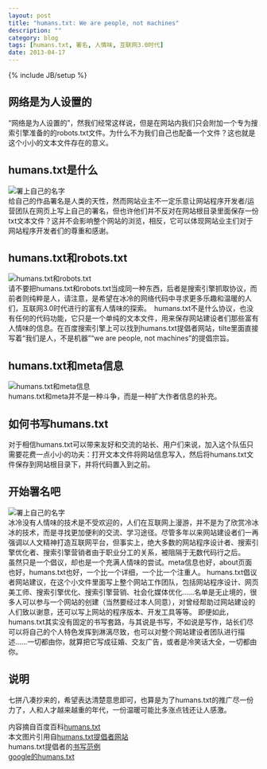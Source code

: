 ```yaml
---
layout: post
title: "humans.txt: We are people, not machines"
description: ""
category: blog
tags: [humans.txt, 署名, 人情味, 互联网3.0时代]
date: 2013-04-17
---
```

{% include JB/setup %}
## 网络是为人设置的
“网络是为人设置的”，然我们经常这样说，但是在网站内我们只会附加一个专为搜索引擎准备的的robots.txt文件。为什么不为我们自己也配备一个文件？这也就是这个小小的文本文件存在的意义。

## humans.txt是什么
![署上自己的名字](http://humanstxt.org/img/Illustration-home/03-where-is-located.png)  
给自己的作品署名是人类的天性，然而网站业主不一定乐意让网站程序开发者/运营团队在网页上写上自己的署名，但也许他们并不反对在网站根目录里面保存一份txt文本文件？这并不会影响整个网站的浏览，相反，它可以体现网站业主们对于网站程序开发者们的尊重和感谢。

## humans.txt和robots.txt
![humans.txt和robots.txt](http://humanstxt.org/img/Illustration-home/07-the-internet-is-for-humans.png)  
请不要把humans.txt和robots.txt当成同一种东西，后者是搜索引擎抓取协议，而前者则纯粹是人，请注意，是希望在冰冷的网络代码中寻求更多乐趣和温暖的人们，互联网3.0时代进行的富有人情味的探索。　humans.txt不是什么协议，也没有任何的代码功能，它只是一个单纯的文本文件，用来保存网站建设者们那些富有人情味的信息。在百度搜索引擎上可以找到humans.txt提倡者网站，tilte里面直接写着“我们是人，不是机器”“we are people, not machines”的提倡宗旨。

## humans.txt和meta信息
![humans.txt和meta信息](http://humanstxt.org/img/Illustration-home/06-meta-name-or-humans-txt.png)  
humans.txt和meta并不是一种斗争，而是一种扩大作者信息的补充。

## 如何书写humans.txt
对于相信humans.txt可以带来友好和交流的站长、用户们来说，加入这个队伍只需要花费一点小小的功夫：打开文本文件将网站信息写入，然后将humans.txt文件保存到网站根目录下，并将<link type="text/plain" rel="author" href="humans.txt文件访问地址" />代码置入到</head>之前。

## 开始署名吧
![署上自己的名字](http://humanstxt.org/img/Illustration-home/05-who-should-i-mention.png)  
冰冷没有人情味的技术是不受欢迎的，人们在互联网上漫游，并不是为了欣赏冷冰冰的技术，而是寻找更加便利的交流、学习途径。尽管多年以来网站建设者们一再强调以人文精神打造互联网平台，但事实上，绝大多数的网站程序设计者、搜索引擎优化者、搜索引擎营销者由于职业分工的关系，被阻隔于无数代码行之后。  
虽然只是一个倡议，却也是一个充满人情味的尝试。meta信息也好，about页面也好，humans.txt也好，一个比一个详细，一个比一个注重人。
humans.txt倡议者网站建议，在这个小文件里面写上整个网站工作团队，包括网站程序设计、网页美工师、搜索引擎优化、搜索引擎营销、社会化媒体优化……名单是无止境的，很多人可以参与一个网站的创建（当然要经过本人同意），对曾经帮助过网站建设的人们致以谢意，还可以写上网站的程序版本、开发工具等等。
即便如此，humans.txt其实没有固定的书写套路，与其说是书写，不如说是写作，站长们尽可以将自己的个人特色发挥到淋漓尽致，也可以对整个网站建设者团队进行描述……一切都由你，就算把它写成征婚、交友广告，或者是冷笑话大全，一切都由你。

## 说明
七拼八凑抄来的，希望表达清楚意思即可，也算是为了humans.txt的推广尽一份力了，人和人才越来越重的年代，一份温暖可能比多涨点钱还让人感激。

内容摘自百度百科[humans.txt](http://baike.baidu.com/view/9318819.htm)  
本文图片引用自[humans.txt提倡者网站](http://humanstxt.org/ZH)  
humans.txt提倡者的[书写范例](http://humanstxt.org/humans.txt)  
[google的humans.txt](http://www.google.com.hk/humans.txt)  
